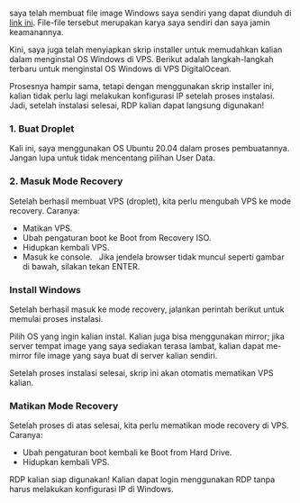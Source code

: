 saya telah membuat file image Windows saya sendiri yang dapat diunduh di [link ini](https://github.com/FighterTunnel/rdp). File-file tersebut merupakan karya saya sendiri dan saya jamin keamanannya.

Kini, saya juga telah menyiapkan skrip installer untuk memudahkan kalian dalam menginstal OS Windows di VPS. Berikut adalah langkah-langkah terbaru untuk menginstal OS Windows di VPS DigitalOcean.

Prosesnya hampir sama, tetapi dengan menggunakan skrip installer ini, kalian tidak perlu lagi melakukan konfigurasi IP setelah proses instalasi. Jadi, setelah instalasi selesai, RDP kalian dapat langsung digunakan!

### 1. Buat Droplet
Kali ini, saya menggunakan OS Ubuntu 20.04 dalam proses pembuatannya. Jangan lupa untuk tidak mencentang pilihan User Data.

### 2. Masuk Mode Recovery
Setelah berhasil membuat VPS (droplet), kita perlu mengubah VPS ke mode recovery. Caranya:

- Matikan VPS.
- Ubah pengaturan boot ke Boot from Recovery ISO.
- Hidupkan kembali VPS.
- Masuk ke console.
  
Jika jendela browser tidak muncul seperti gambar di bawah, silakan tekan ENTER.

### Install Windows
Setelah berhasil masuk ke mode recovery, jalankan perintah berikut untuk memulai proses instalasi.

Pilih OS yang ingin kalian instal. Kalian juga bisa menggunakan mirror; jika server tempat image yang saya sediakan terasa lambat, kalian dapat me-mirror file image yang saya buat di server kalian sendiri.

Setelah proses instalasi selesai, skrip ini akan otomatis mematikan VPS kalian.

### Matikan Mode Recovery
Setelah proses di atas selesai, kita perlu mematikan mode recovery di VPS. Caranya:

- Ubah pengaturan boot kembali ke Boot from Hard Drive.
- Hidupkan kembali VPS.

RDP kalian siap digunakan! Kalian dapat login menggunakan RDP tanpa harus melakukan konfigurasi IP di Windows.
